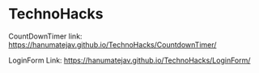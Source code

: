 # TechnoHacks

CountDownTimer link: https://hanumatejav.github.io/TechnoHacks/CountdownTimer/

LoginForm Link: https://hanumatejav.github.io/TechnoHacks/LoginForm/
